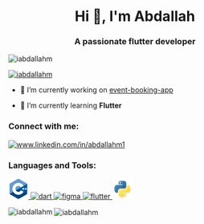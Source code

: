 <h1 align="center">Hi 👋, I'm Abdallah</h1>
<h3 align="center">A passionate flutter developer</h3>

<p align="left"> <img src="https://komarev.com/ghpvc/?username=iabdallahm&label=Profile%20views&color=0e75b6&style=flat" alt="iabdallahm" /> </p>

<p align="left"> <a href="https://github.com/ryo-ma/github-profile-trophy"><img src="https://github-profile-trophy.vercel.app/?username=iabdallahm" alt="iabdallahm" /></a> </p>

- 🔭 I’m currently working on [event-booking-app](https://github.com/iABDALLAHM/event_booking_app)

- 🌱 I’m currently learning **Flutter**

<h3 align="left">Connect with me:</h3>
<p align="left">
<a href="https://linkedin.com/in/www.linkedin.com/in/abdallahm1" target="blank"><img align="center" src="https://raw.githubusercontent.com/rahuldkjain/github-profile-readme-generator/master/src/images/icons/Social/linked-in-alt.svg" alt="www.linkedin.com/in/abdallahm1" height="30" width="40" /></a>
</p>

<h3 align="left">Languages and Tools:</h3>
<p align="left"> <a href="https://www.w3schools.com/cpp/" target="_blank" rel="noreferrer"> <img src="https://raw.githubusercontent.com/devicons/devicon/master/icons/cplusplus/cplusplus-original.svg" alt="cplusplus" width="40" height="40"/> </a> <a href="https://dart.dev" target="_blank" rel="noreferrer"> <img src="https://www.vectorlogo.zone/logos/dartlang/dartlang-icon.svg" alt="dart" width="40" height="40"/> </a> <a href="https://www.figma.com/" target="_blank" rel="noreferrer"> <img src="https://www.vectorlogo.zone/logos/figma/figma-icon.svg" alt="figma" width="40" height="40"/> </a> <a href="https://flutter.dev" target="_blank" rel="noreferrer"> <img src="https://www.vectorlogo.zone/logos/flutterio/flutterio-icon.svg" alt="flutter" width="40" height="40"/> </a> <a href="https://www.python.org" target="_blank" rel="noreferrer"> <img src="https://raw.githubusercontent.com/devicons/devicon/master/icons/python/python-original.svg" alt="python" width="40" height="40"/> </a> </p>

<p><img align="left" src="https://github-readme-stats.vercel.app/api/top-langs?username=iabdallahm&show_icons=true&locale=en&layout=compact" alt="iabdallahm" /></p>

<p>&nbsp;<img align="center" src="https://github-readme-stats.vercel.app/api?username=iabdallahm&show_icons=true&locale=en" alt="iabdallahm" /></p>
